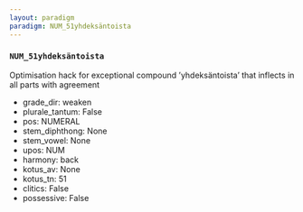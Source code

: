 ```yaml
---
layout: paradigm
paradigm: NUM_51yhdeksäntoista
---
```

### ` NUM_51yhdeksäntoista `

Optimisation hack for exceptional compound ’yhdeksäntoista’ that inflects in all parts with agreement
* grade_dir: weaken
* plurale_tantum: False
* pos: NUMERAL
* stem_diphthong: None
* stem_vowel: None
* upos: NUM
* harmony: back
* kotus_av: None
* kotus_tn: 51
* clitics: False
* possessive: False
